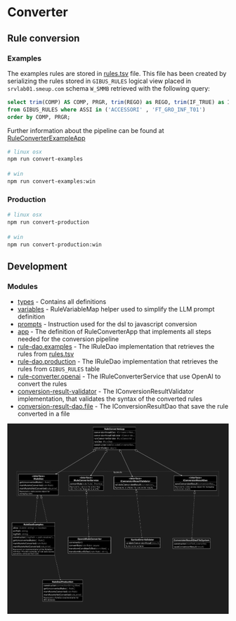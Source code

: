 # Converter

## Rule conversion

### Examples

The examples rules are stored in [rules.tsv](../assets/test/rules.tsv) file.
This file has been created by serializing the rules stored in `GIBUS_RULES` logical view placed in `srvlab01.smeup.com` schema `W_SMMB` retrieved with the following query:

```sql
select trim(COMP) AS COMP, PRGR, trim(REGO) as REGO, trim(IF_TRUE) as IF_TRUE, trim(IF_FALSE) as IF_FALSE 
from GIBUS_RULES where ASSI in ('ACCESSORI' , 'FT_GRO_INF_T01')
order by COMP, PRGR;
```

Further information about the pipeline can be found at [RuleConverterExampleApp](../src/converter/app.examples.ts) 

```sh
# linux osx
npm run convert-examples

# win
npm run convert-examples:win
```


### Production

```sh
# linux osx
npm run convert-production

# win
npm run convert-production:win
```


## Development

### Modules
- [types](../src/converter/types.ts) - Contains all definitions
- [variables](../src/converter/variables.ts) - RuleVariableMap helper used to simplify the LLM prompt definition
- [prompts](../src/converter/prompts.ts) - Instruction used for the dsl to javascript conversion
- [app](../src/converter/app.ts) - The definition of RuleConverterApp that implements all steps needed for the conversion pipeline
- [rule-dao.examples](../src/converter/rule-dao.examples.ts) - The IRuleDao implementation that retrieves the rules from [rules.tsv](../assets/test/rules.tsv)
- [rule-dao.production](../src/converter/rule-dao.production.ts) - The IRuleDao implementation that retrieves the rules from `GIBUS_RULES` table
- [rule-converter.openai](../src/converter/rule-converter.openai.ts) - The IRuleConverterService that use OpenAI to convert the rules
- [conversion-result-validator](../src/converter/conversion-result-validator.ts) - The IConversionResultValidator implementation, that validates the syntax of the converted rules
- [conversion-result-dao.file](../src/converter/convertion-result-dao.file.ts) - The IConversionResultDao that save the rule converted in a file


![Image](converter_diagram.png)

